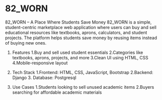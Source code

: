 # 82_WORN
 82_WORN – A Place Where Students Save Money
82_WORN is a simple, student-centric marketplace web application where users can buy and sell educational resources like textbooks, aprons, calculators, and student projects. The platform helps students save money by reusing items instead of buying new ones.

1. Features
   1.Buy and sell used student essentials
   2.Categories like textbooks, aprons, projects, and more
   3.Clean UI using HTML, CSS 
   4.Mobile-responsive layout 

2. Tech Stack
   1.Frontend: HTML, CSS, JavaScript, Bootstrap
   2.Backend: Django
   3. Database: Postgresql

3. Use Cases
   1.Students looking to sell unused academic items
   2.Buyers searching for affordable academic materials
